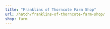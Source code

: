 ```yaml
---
title: "Franklins of Thorncote Farm Shop"
url: /hatch/franklins-of-thorncote-farm-shop/
shop: farm
---
```

